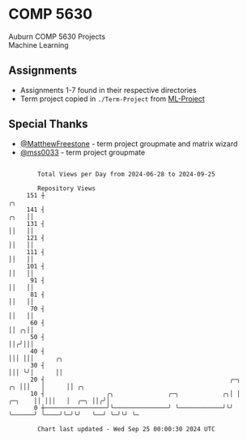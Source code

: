 # COMP 5630
Auburn COMP 5630 Projects  
Machine Learning

## Assignments
- Assignments 1-7 found in their respective directories
- Term project copied in `./Term-Project` from [ML-Project](https://github.com/wumphlett/ML-Project)

## Special Thanks
- [@MatthewFreestone](https://github.com/MatthewFreestone) - term project groupmate and matrix wizard
- [@mss0033](https://github.com/mss0033) - term project groupmate

```

        Total Views per Day from 2024-06-28 to 2024-09-25

        Repository Views
     151 ┼                                                                           ╭╮
     141 ┤                                                                      ╭╮   ││
     131 ┤                                                                      ││   ││
     121 ┤                                                                      ││   ││
     111 ┤                                                                      ││   ││
     101 ┤                                                                      ││   ││
      91 ┤                                                                      ││   ││
      81 ┤                                                                      ││   ││
      70 ┤                                                                      ││   ││
      60 ┤                                                                      ││ ╭╮││
      50 ┤                                                                      ││╭╯│││
      40 ┤                                                                      │││ │││      ╭╮
      30 ┤                                                                      │││ ╰╯│      ││
      20 ┤                                                   ╭─╮             ╭╮ │││   │      ││ ╭╮
      10 ┤                 ╭╮               ╭─╮            ╭╮│ │      ╭─╮    ││ │││   │  ╭─╮ ││╭╯│
       0 ┼─────────────────╯╰───────────────╯ ╰────────────╯╰╯ ╰──────╯ ╰────╯╰─╯╰╯   ╰──╯ ╰─╯╰╯ ╰─

        Chart last updated - Wed Sep 25 00:00:30 2024 UTC
        
```

